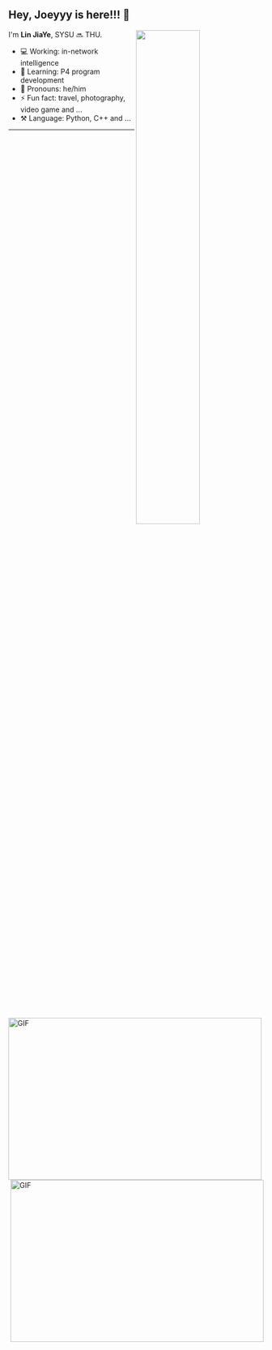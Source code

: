 ## Hey, Joeyyy is here!!! :wave:

<img align="right" width="50%" src="https://github-readme-stats.vercel.app/api?username=ljy2222&theme=gotham&show_icons=true">

I'm **Lin JiaYe**, SYSU 🔜 THU.

- 💻 Working: in-network intelligence
- 🚀 Learning: P4 program development
- 👨 Pronouns: he/him
- ⚡ Fun fact: travel, photography, video game and ...
- ⚒️ Language: Python, C++ and ...

---

<img align="left" alt="GIF" width="500" height="320" src="https://media.giphy.com/media/citBl9yPwnUOs/giphy.gif?raw=true">
<img align="right" alt="GIF" width="500" height="320" src="https://media.giphy.com/media/3qGw96Jowb8sM/giphy.gif?raw=true">
